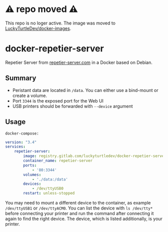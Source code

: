 # ⚠️ repo moved ⚠️

This repo is no loger active. The image was moved to [LuckyTurtleDev/docker-images](https://github.com/LuckyTurtleDev/docker-images/tree/main/dockerfiles/repetier-server).

# docker-repetier-server

Repetier Server from [repetier-server.com](https://www.repetier-server.com/download-repetier-server/) in a Docker based on Debian.

## Summary

- Peristant data are located in `/data`. You can either use a bind-mount or create a volume.
- Port `3344` is the exposed port for the Web UI
- USB printers should be forwarded with `--device` argument

## Usage

`docker-compose:`
```yml
version: "3.4"
services:
    repetier-server:
        image: registry.gitlab.com/luckyturtledev/docker-repetier-server:latest
        container_name: repetier-server
        ports:
            - '80:3344'
        volumes:
            - './data:/data'
        devices:
            - /dev/ttyUSB0
        restart: unless-stopped
```
You may need to mount a different device to the container, as example `/dev/ttyUSB1` or `/dev/ttyACM0`.
You can list the device with `ls /dev/tty*` before connecting your printer and run the command after connecting it again to find the right device. The device, which is listed additionally, is your printer.
